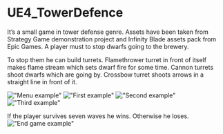 # UE4_TowerDefence
It’s a small game in tower defense genre. Assets have been taken from Strategy Game demonstration project and Infinity Blade 
assets pack from Epic Games. A player must to stop dwarfs going to the brewery. 

To stop them he can build turrets. Flamethrower turret in front of itself makes flame stream which sets dwarf fire for some time. 
Cannon turrets shoot dwarfs which are going by. Crossbow turret shoots arrows in a straight line in front of it.  

!["Menu example"](Screenshots/menu.png) 
!["First example"](Screenshots/first_example.PNG) 
!["Second example"](Screenshots/second_example.png)
!["Third example"](Screenshots/third_example.png) 

If the player survives seven waves he wins. Otherwise he loses.
!["End game example"](Screenshots/victory.png) 
